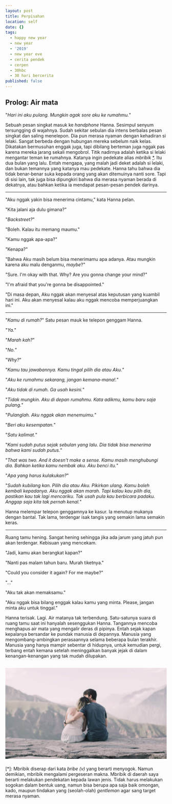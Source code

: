 ```yaml
---
layout: post
title: Perpisahan
location: self
date: {}
tags:
  - happy new year
  - new year
  - '2019'
  - new year eve
  - cerita pendek
  - cerpen
  - 30hbc
  - 30 hari bercerita
published: false
---
```


## Prolog: Air mata

"_Hari ini aku pulang. Mungkin agak sore aku ke rumahmu._"

Sebuah pesan singkat masuk ke _handphone_ Hanna. Sesimpul senyum tersungging di wajahnya. Sudah sekitar sebulan dia intens berbalas pesan singkat dan saling menelepon. Dia pun merasa nyaman dengan kehadiran si lelaki. Sangat berbeda dengan hubungan mereka sebelum naik kelas. Dikatakan bermusuhan enggak juga, tapi dibilang berteman juga nggak pas karena mereka jarang sekali mengobrol. Titik nadirnya adalah ketika si lelaki mengantar teman ke rumahnya. Katanya ingin pedekate alias _mbribik_ [\*](\*). Itu dua bulan yang lalu. Entah mengapa, yang malah jadi deket adalah si lelaki, dan bukan temannya yang katanya mau pedekate. Hanna tahu bahwa dia tidak benar-benar suka kepada orang yang akan ditemuinya nanti sore. Tapi di sisi lain, tak juga bisa dipungkiri bahwa dia merasa nyaman berada di dekatnya, atau bahkan ketika ia mendapat pesan-pesan pendek darinya.

-------------------

"Aku nggak yakin bisa menerima cintamu," kata Hanna pelan.

"Kita jalani aja dulu gimana?"

"_Backstreet?_"

"Boleh. Kalau itu memang maumu."

"Kamu nggak apa-apa?"

"Kenapa?"

"Bahwa Aku masih belum bisa menerimamu apa adanya. Atau mungkin karena aku malu denganmu, _maybe_?"

"Sure. I'm okay with that. Why? Are you gonna change your mind?"

"I'm afraid that you're gonna be disappointed."

"Di masa depan, Aku nggak akan menyesal atas keputusan yang kuambil hari ini. Aku akan menyesal kalau aku nggak mencoba memperjuangkan ini."

-----------------------

"_Kamu di rumah?_" Satu pesan mauk ke telepon genggam Hanna.

"_Ya._"

"_Marah kah?_"

"_No._"

"_Why?_"

"_Kamu tau jawabannya. Kamu tingal pilih dia atau Aku._"

"_Aku ke rumahmu sekarang, jangan kemana-mana!._"

"_Aku tidak di rumah. Ga usah kesini._"

"_Tidak mungkin. Aku di depan rumahmu. Kata adikmu, kamu baru saja pulang._"

"_Pulanglah. Aku nggak akan menemuimu._"

"_Beri aku kesempatan._"

"_Satu kalimat._"

"_Kami sudah putus sejak sebulan yang lalu. Dia tidak bisa menerima bahwa kami sudah putus._"

"_That was two. And it doesn't make a sense. Kamu masih menghubungi dia. Bahkan ketika kamu nembak aku. Aku benci itu._"

"_Apa yang harus kulakukan?_"

"_Sudah kubilang kan. Pilih dia atau Aku. Pikirkan ulang. Kamu boleh kembali kepadanya. Aku nggak akan marah. Tapi kalau kau pilih dia, pastikan kau tak lagi mencariku. Tak usah pula kau berbicara padaku.  Anggap saja kita tak pernah kenal._"

Hanna melempar telepon genggamnya ke kasur. Ia menutup mukanya dengan bantal. Tak lama, terdengar isak tangis yang semakin lama semakin keras.

----------------------------------

Ruang tamu hening. Sangat hening sehingga jika ada jarum yang jatuh pun akan terdengar. Kebisuan yang mencekam.

"Jadi, kamu akan berangkat kapan?"

"Nanti pas malam tahun baru. Murah tiketnya."

"Could you consider it again? For me maybe?"

"..."

"Aku tak akan memaksamu."

"Aku nggak bisa bilang enggak kalau kamu yang minta. Please, jangan minta aku untuk tinggal."

Hanna terisak. Lagi. Air matanya tak terbendung. Satu-satunya suara di ruang tamu saat ini hanyalah sesenggukan Hanna. Tangannya mencoba menghapus air mata yang mengalir deras di pipinya. Entah sejak kapan kepalanya bersandar ke pundak manusia di depannya. Manusia yang mengombang-ambingkan perasaannya selama beberapa bulan terakhir. Manusia yang hanya mampir sebentar di hidupnya, untuk kemudian pergi, terbang entah kemana setelah meninggalkan banyak jejak di dalam kenangan-kenangan yang tak mudah dilupakan.

![hug](/images/post/2019/hug.jpg)
--------------------

[\*]: Mbribik diserap dari kata _bribe (v)_ yang berarti menyogok. Namun demikian, mbribik mengalami pergeseran makna. Mbribik di daerah saya berarti melakukan pendekatan kepada lawan jenis. Tidak harus melakukan sogokan dalam bentuk uang, namun bisa berupa apa saja baik omongan, kado, maupun tindakan yang (seolah-olah) _gentleman_ agar sang target merasa nyaman.
